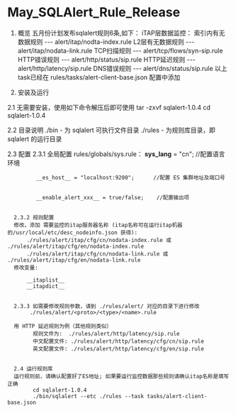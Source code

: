 # May_SQLAlert_Rule_Release

1. 概览
五月份计划发布sqlalert规则6条,如下：
iTAP层数据监控：
    索引内有无数据规则  ---  alert/itap/nodta-index.rule
    L2层有无数据规则  ---  alert/itap/nodata-link.rule
    TCP扫描规则 ---  alert/tcp/flows/syn-sip.rule
    HTTP错误规则 ---  alert/http/status/sip.rule
    HTTP延迟规则 ---  alert/http/latency/sip.rule
    DNS错误规则  --- alert/dns/status/sip.rule
以上task已经在 rules/tasks/alert-client-base.json 配置中添加

2. 安装及运行

2.1 无需要安装，使用如下命令解压后即可使用
      tar -zxvf sqlalert-1.0.4
      cd sqlalert-1.0.4


2.2 目录说明
      ./bin     - 为 sqlalert 可执行文件目录
      ./rules  - 为规则库目录，即 sqlalert 的运行目录


2.3 配置
      2.3.1 全局配置 rules/globals/sys.rule：
             __sys_lang__ = "cn";                    //配置语言环境


             __es_host__ = "localhost:9200";      //配置 ES 集群地址及端口号


             __enable_alert_xxx__ = true/false;    //配置输出项
      
      
      2.3.2 规则配置
      修改，添加 需要监控的itap服务器名称 (itap名称可在运行itap机器的/usr/local/etc/desc_nodeinfo.json 获得):
          ./rules/alert/itap/cfg/cn/nodata-index.rule 或 ./rules/alert/itap/cfg/en/nodata-index.rule
          ./rules/alert/itap/cfg/cn/nodata-link.rule 或 ./rules/alert/itap/cfg/en/nodata-link.rule
      修改变量:

          __itaplist__
          __itapdict__
          
          
      2.3.3 如需要修改规则参数，请到 ./rules/alert/ 对应的目录下进行修改
           ./rules/alert/<proto>/<type>/<name>.rule

      用 HTTP 延迟规则为例（其他规则类似）
            规则文件为:  ./rules/alert/http/latency/sip.rule
            中文配置文件: ./rules/alert/http/latency/cfg/cn/sip.rule
            英文配置文件: ./rules/alert/http/latency/cfg/en/sip.rule
            
            
      2.4 运行规则库  
      运行规则前，请确认配置好了ES地址; 如果要运行监控数据那些规则请确认itap名称是填写正确
            cd sqlalert-1.0.4
            ./bin/sqlalert --etc ./rules --task tasks/alert-client-base.json


